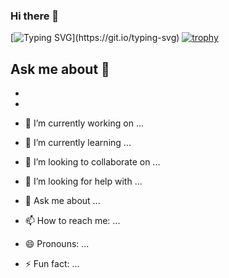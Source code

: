 ### Hi there 👋

[![Typing SVG](https://readme-typing-svg.herokuapp.com?color=%2336BCF7&lines=Hey,+I'm+Kirill,+Python+Developer.)](https://git.io/typing-svg)
[![trophy](https://github-profile-trophy.vercel.app/?username=kirka00)](https://github.com/ryo-ma/github-profile-trophy)

## Ask me about 💬 
- [Twitter]:(https://twitter.com/kir_kobzev)
- [Email]:(mailto:kir.kobzev.ill@gmail.com)

- 🔭 I’m currently working on ...
- 🌱 I’m currently learning ...
- 👯 I’m looking to collaborate on ...
- 🤔 I’m looking for help with ...
- 💬 Ask me about ...
- 📫 How to reach me: ...
- 😄 Pronouns: ...
- ⚡ Fun fact: ...

